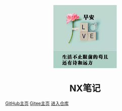 <p align="center">
<img src="./README.assets/tx.jpeg" width="200" height="200"/>
</p>
<h1 align="center">NX笔记</h1>

[GitHub主页](https://github.com/NX1111)    [Gitee主页](https://gitee.com/nx11111/)   [进入仓库](#NX) 

